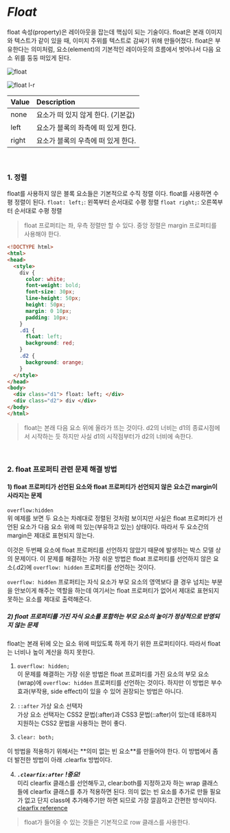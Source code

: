 # ***Float***
float 속성(property)은 레이아웃을 잡는데 핵심이 되는 기술이다. float은 본래 이미지와 텍스트가 같이 있을 때, 이미지 주위를 텍스트로 감싸기 위해 만들어졌다. float은 부유한다는 의미처럼, 요소(element)의 기본적인 레이아웃의 흐름에서 벗어나서 다음 요소 위를 둥둥 떠있게 된다.  

![float](http://www.msav.ru/wp-content/uploads/2013/06/problem-2.jpg)


![float l-r](http://poiemaweb.com/img/float.png)

|Value|Description|
|:---|:--------|
|none | 요소가 떠 있지 않게 한다. (기본값)|
|left | 요소가 블록의 좌측에 떠 있게 한다.|
|right| 요소가 블록의 우측에 떠 있게 한다.|

<br>

### 1. 정렬
float를 사용하지 않은 블록 요소들은 기본적으로 수직 정렬 이다. float를 사용하면 수평 정렬이 된다.
```float: left;```: 왼쪽부터 순서대로 수평 정렬
```float right;```: 오른쪽부터 순서대로 수평 정렬
> float 프로퍼티는 좌, 우측 정렬만 할 수 있다. 중앙 정렬은 margin 프로퍼티를 사용해야 한다.

```html
<!DOCTYPE html>
<html>
<head>
  <style>
    div {
      color: white;
      font-weight: bold;
      font-size: 30px;
      line-height: 50px;
      height: 50px;
      margin: 0 10px;
      padding: 10px;
    }
    .d1 {
      float: left;
      background: red;
    }
    .d2 {
      background: orange;
    }
  </style>
</head>
<body>
  <div class="d1"> float: left; </div>
  <div class="d2"> div </div>
</body>
</html>
```
> float는 본래 다음 요소 위에 올라가 뜨는 것이다. d2의 너비는 d1의 종료시점에서 시작하는 듯 하지만 사실 d1의 시작점부터가 d2의 너비에 속한다.

<br>

### 2. float 프로퍼티 관련 문제 해결 방법
#### 1) float 프로퍼티가 선언된 요소와 float 프로퍼티가 선언되지 않은 요소간 margin이 사라지는 문제

```overflow:hidden```  
위 예제를 보면 두 요소는 차례대로 정렬된 것처럼 보이지만 사실은 float 프로퍼티가 선언된 요소가 다음 요소 위에 떠 있는(부유하고 있는) 상태이다. 따라서 두 요소간의 margin은 제대로 표현되지 않는다.

이것은 두번째 요소에 float 프로퍼티를 선언하지 않았기 때문에 발생하는 박스 모델 상의 문제이다. 이 문제를 해결하는 가장 쉬운 방법은 float 프로퍼티를 선언하지 않은 요소(.d2)에 ```overflow: hidden``` 프로퍼티를 선언하는 것이다.

```overflow: hidden``` 프로퍼티는 자식 요소가 부모 요소의 영역보다 클 경우 넘치는 부분을 안보이게 해주는 역할을 하는데 여기서는 float 프로퍼티가 없어서 제대로 표현되지 못하는 요소를 제대로 출력해준다.

##### 2) float 프로퍼티를 가진 자식 요소를 포함하는 부모 요소의 높이가 정상적으로 반영되지 않는 문제

float는 본래 뒤에 오는 요소 위에 떠있도록 하게 하기 위한 프로퍼티이다. 따라서 float는 너비나 높이 계산을 하지 못한다. 

1) ```overflow: hidden;```  
이 문제를 해결하는 가장 쉬운 방법은 float 프로퍼티를 가진 요소의 부모 요소(wrap)에 ```overflow: hidden``` 프로퍼티를 선언하는 것이다. 하지만 이 방법은 부수 효과(부작용, side effect)이 있을 수 있어 권장되는 방법은 아니다.

2) ```::after``` 가상 요소 선택자  
가상 요소 선택자는 CSS2 문법(:after)과 CSS3 문법(::after)이 있는데 IE8까지 지원하는 CSS2 문법을 사용하는 편이 좋다.

3) ```clear: both;```
<div class="clear"></div>  
이 방법을 적용하기 위해서는 **의미 없는 빈 요소**를 만들어야 한다. 이 방법에서 좀 더 발전한 방법이 아래 .clearfix 방법이다.

4) ***```.clearfix:after```*** ***!중요!***  
미리 clearfix 클래스를 선언해두고, clear:both를 지정하고자 하는 wrap 클래스들에 clearfix 클래스를 추가 적용하면 된다. 의미 없는 빈 요소를 추가로 만들 필요가 없고 단지 class에 추가해주기만 하면 되므로 가장 깔끔하고 간편한 방식이다.
[clearfix reference](https://stackoverflow.com/questions/211383/what-methods-of-clearfix-can-i-use)
> float가 들어올 수 있는 것들은 기본적으로 row 클래스를 사용한다.
